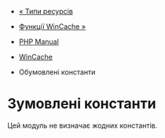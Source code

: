 - [« Типи ресурсів](wincache.resources.md)
- [Функції WinCache »](ref.wincache.md)

- [PHP Manual](index.md)
- [WinCache](book.wincache.md)
- Обумовлені константи

# Зумовлені константи

Цей модуль не визначає жодних константів.

